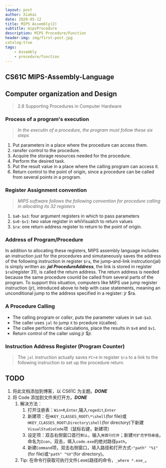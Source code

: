 ```yaml
---
layout: post
author: Xiakai
date: 2020-05-12
title: MIPS Assembly(2)
subtitle: mipsProcedure
description: MIPS Procedure/Function
header-img: img/first-post.jpg
catalog:true
tags:
    - Assembly
    - procedure/function
---
```


## CS61C MIPS-Assembly-Language

## Computer organization and Design

> 2.8 Supporting Procedures in Computer Hardware

### Process of a program's execution

> _In the executin of a procedure, the program must follow these six steps_

1. Put parameters in a place where the procedure can access them.
2. ransfer control to the procedure.
3. Acquire the storage resources needed for the procedure.
4. Perform the desired task.
5. Put the result value in a place where the calling program can access it.
6. Return control to the point of origin, since a procedure can be called from several points in a program.

### Register Assignment convention

> _MIPS software follows the following convention for procedure calling in allocating its 32 registers_

1. `$a0-$a3`: four argument registers in which to pass parameters
2. `$v0-$v1`: two value register in whiVisualch to return values
3. `$ra`: one return address register to return to the point of origin.

### Address of Program/Procedure

In addition to allocating these registers, MIPS assembly language includes an instruction just for the procedures and simutaneously saves the address of the following instruction in register `$ra`, the jump-and-link instrcution(jal) is simply written as: **_jal ProcedureAddress_**, the link is stored in register `$ra`(register 31), is called the return address. The return address is needed because the same procedure counld be called from several parts of the program.
To support this situation, computers like MIPS use jump register instruction (jr), introduced above to help
with case statements, meaning an unconditional jump to the address specified in a register: jr \$ra.

### A Procedure Calling

- The calling program or _caller_, puts the parameter values in `$a0-$a3`.
- The caller uses `jal` to jump `X` to prcedure `X`(callee).
- The callee performs the calculations, place the results in `$v0` and `$v1`.
- Return control of the caller using jr \$jr.

### Instruction Address Register (Program Counter)

> The `jal` instruction actually saves `PC+4` in register `$ra` to a link to the following instruction to set up the procedure return.

## TODO

1. 将此文档添加到博客，以 CS61C 为主题。**_DONE_**
2. 将 Code 添加到文件夹打开方。**_DONE_**
   1. 解决方法：
      1. 打开注册表：`Win+R`,`Enter`,输入`regedit`,`Enter`
      2. 新建项：在`HKEY_CLASSES_ROOT\*\shell`(for file)或`HKEY_CLASSES_ROOT\Directory\shell`(for directory)下新建`VisualStudioCode`项（鼠标右键，新建项）
      3. 设定项：双击右侧窗口首行`默认`，输入`用首行打开`；新建`可扩充字符串值`，命名为`Icon`，双击，填入`code.exe`的绝对路径`path`。
      4. 新建`Command`项，双击右侧窗口，填入路径和打开方式-`"path" "%1"`(for file)或`"path" "%V"`(for directory)。
   2. Tip: 在命令行获取可执行文件(.exe)路径的命令，`_where *.exe_`。
